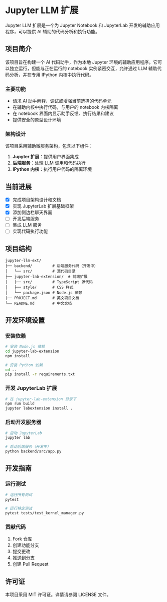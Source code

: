 # Jupyter LLM 扩展

Jupyter LLM 扩展是一个为 Jupyter Notebook 和 JupyterLab 开发的辅助应用程序，可以提供 AI 辅助的代码分析和执行功能。

## 项目简介

该项目旨在构建一个 AI 代码助手，作为本地 Jupyter 环境的辅助应用程序。它可以独立运行，但能与正在运行的 notebook 实例紧密交互，允许通过 LLM 辅助代码分析，并在专用 IPython 内核中执行代码。

### 主要功能

- 请求 AI 助手解释、调试或增强当前选择的代码单元
- 在辅助内核中执行代码，与用户的 notebook 内核隔离
- 在 notebook 界面内显示助手反馈、执行结果和建议
- 提供安全的原型设计环境

### 架构设计

该项目采用辅助微服务架构，包含以下组件：

1. **Jupyter 扩展**：提供用户界面集成
2. **后端服务**：处理 LLM 调用和代码执行
3. **IPython 内核**：执行用户代码的隔离环境

## 当前进展

- [x] 完成项目架构设计和文档
- [x] 实现 JupyterLab 扩展基础框架
- [x] 添加侧边栏聊天界面
- [ ] 开发后端服务
- [ ] 集成 LLM 服务
- [ ] 实现代码执行功能

## 项目结构

```
jupyter-llm-ext/
├── backend/         # 后端服务代码（开发中）
│   └── src/         # 源代码目录
├── jupyter-lab-extension/  # 前端扩展
│   ├── src/         # TypeScript 源代码
│   ├── style/       # CSS 样式
│   └── package.json # Node.js 依赖
├── PROJECT.md       # 英文项目文档
└── README.md        # 中文文档
```

## 开发环境设置

### 安装依赖

```bash
# 安装 Node.js 依赖
cd jupyter-lab-extension
npm install

# 安装 Python 依赖
cd ..
pip install -r requirements.txt
```

### 开发 JupyterLab 扩展

```bash
# 在 jupyter-lab-extension 目录下
npm run build
jupyter labextension install .
```

### 启动开发服务器

```bash
# 启动 JupyterLab
jupyter lab

# 启动后端服务（开发中）
python backend/src/app.py
```

## 开发指南

### 运行测试

```bash
# 运行所有测试
pytest

# 运行特定测试
pytest tests/test_kernel_manager.py
```

### 贡献代码

1. Fork 仓库
2. 创建功能分支
3. 提交更改
4. 推送到分支
5. 创建 Pull Request

## 许可证

本项目采用 MIT 许可证。详情请参阅 LICENSE 文件。

